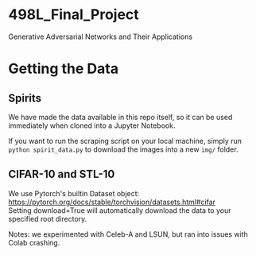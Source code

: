 # 498L_Final_Project
Generative Adversarial Networks and Their Applications

# Getting the Data
## Spirits
We have made the data available in this repo itself, so it can be used immediately when cloned into a Jupyter Notebook.

If you want to run the scraping script on your local machine, simply run `python spirit_data.py` to download the images into a new `img/` folder.

## CIFAR-10 and STL-10
We use Pytorch's builtin Dataset object: https://pytorch.org/docs/stable/torchvision/datasets.html#cifar  
Setting download=True will automatically download the data to your specified root directory.

Notes: we experimented with Celeb-A and LSUN, but ran into issues with Colab crashing.
